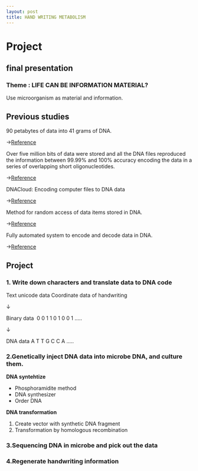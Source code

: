```yaml
---
layout: post
title: HAND WRITING METABOLISM
---
```


# Project

## final presentation

### Theme : LIFE CAN BE INFORMATION MATERIAL?
Use microorganism as material and information.

## Previous studies

90 petabytes of data into 41 grams of DNA.

->[Reference](https://www.nature.com/news/synthetic-double-helix-faithfully-stores-shakespeare-s-sonnets-1.12279)

Over five million bits of data were stored and all the DNA files reproduced the information between 99.99% and 100% accuracy encoding the data in a series of overlapping short oligonucleotides.

->[Reference](https://www.ncbi.nlm.nih.gov/pmc/articles/PMC3672958/)

DNACloud: Encoding computer files to DNA data

->[Reference](http://www.guptalab.org/dnacloud/index.html)

Method for random access of data items stored in DNA.

->[Reference](https://spectrum.ieee.org/the-human-os/biomedical/devices/dna-data-storage-gets-random-access)


Fully automated system to encode and decode data in DNA.

->[Reference](https://news.microsoft.com/innovation-stories/hello-data-dna-storage/)

## Project

### 1. Write down characters and translate data to DNA code


Text unicode data
Coordinate data of handwriting

↓

Binary data 
0 0 1 1 0 1 0 0 1 .....

↓

DNA data
A T T G C C A .....

### 2.Genetically inject DNA data into microbe DNA, and culture them.

**DNA syntehtize**

* Phosphoramidite method
* DNA synthesizer
* Order DNA


**DNA transformation**

1. Create vector with synthetic DNA fragment
2. Transformation by homologous recombination

### 3.Sequencing DNA in microbe and pick out the data
### 4.Regenerate handwriting information
